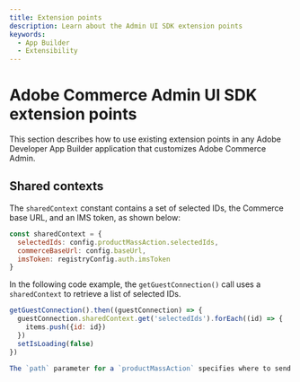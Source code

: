 ```yaml
---
title: Extension points
description: Learn about the Admin UI SDK extension points
keywords:
  - App Builder
  - Extensibility
---
```


# Adobe Commerce Admin UI SDK extension points

This section describes how to use existing extension points in any Adobe Developer App Builder application that customizes Adobe Commerce Admin.

## Shared contexts

The `sharedContext` constant contains a set of selected IDs, the Commerce base URL, and an IMS token, as shown below:

```js
const sharedContext = {
  selectedIds: config.productMassAction.selectedIds,
  commerceBaseUrl: config.baseUrl,
  imsToken: registryConfig.auth.imsToken
}
```

In the following code example, the `getGuestConnection()` call uses a `sharedContext` to retrieve a list of selected IDs.

```js
getGuestConnection().then((guestConnection) => {
  guestConnection.sharedContext.get('selectedIds').forEach((id) => {
    items.push({id: id})
  })
  setIsLoading(false)
})

The `path` parameter for a `productMassAction` specifies where to send the selected IDs.
